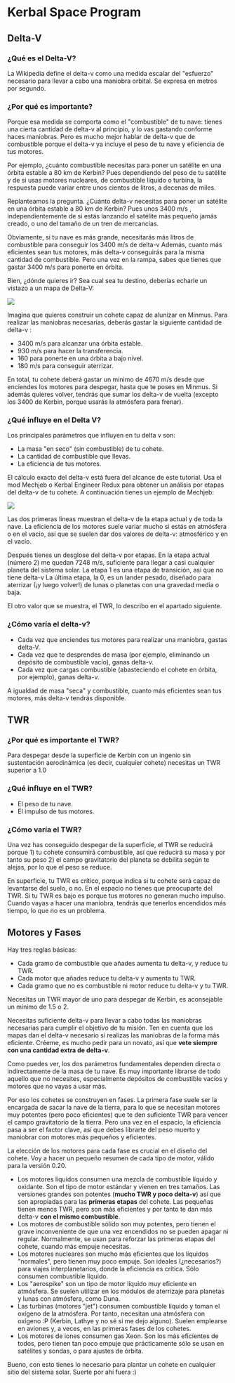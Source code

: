 # Kerbal Space Program

## Delta-V
### ¿Qué es el Delta-V?
La Wikipedia define el delta-v como una medida escalar del "esfuerzo" necesario para llevar a cabo una maniobra orbital. Se expresa en metros por segundo.
### ¿Por qué es importante?
Porque esa medida se comporta como el "combustible" de tu nave: tienes una cierta cantidad de delta-v al principio, y lo vas gastando conforme haces maniobras. Pero es mucho mejor hablar de delta-v que de combustible porque el delta-v ya incluye el peso de tu nave y eficiencia de tus motores.

Por ejemplo, ¿cuánto combustible necesitas para poner un satélite en una órbita estable a 80 km de Kerbin? Pues dependiendo del peso de tu satélite y de si usas motores nucleares, de combustible líquido o turbina, la respuesta puede variar entre unos cientos de litros, a decenas de miles.

Replanteamos la pregunta. ¿Cuánto delta-v necesitas para poner un satélite en una órbita estable a 80 km de Kerbin? Pues unos 3400 m/s , independientemente de si estás lanzando el satélite más pequeño jamás creado, o uno del tamaño de un tren de mercancías.

Obviamente, si tu nave es más grande, necesitarás más litros de combustible para conseguir los 3400 m/s de delta-v Además, cuanto más eficientes sean tus motores, más delta-v conseguirás para la misma cantidad de combustible. Pero una vez en la rampa, sabes que tienes que gastar 3400 m/s para ponerte en órbita.

Bien, ¿dónde quieres ir? Sea cual sea tu destino, deberías echarle un vistazo a un mapa de Delta-V:

![](https://i0.wp.com/www.thelonegamers.com/wp-content/uploads/2013/08/KerbinDeltaVMap.png?resize=800%2C500&ssl=1)

Imagina que quieres construir un cohete capaz de alunizar en Minmus. Para realizar las maniobras necesarias, deberás gastar la siguiente cantidad de delta-v :

- 3400 m/s para alcanzar una órbita estable.
- 930 m/s para hacer la transferencia.
- 160 para ponerte en una órbita a bajo nivel.
- 180 m/s para conseguir aterrizar.

En total, tu cohete deberá gastar un mínimo de 4670 m/s desde que enciendes los motores para despegar, hasta que te poses en Minmus. Si además quieres volver, tendrás que sumar los delta-v de vuelta (excepto los 3400 de Kerbin, porque usarás la atmósfera para frenar).

### ¿Qué influye en el Delta V?

Los principales parámetros que influyen en tu delta v son:

- La masa "en seco" (sin combustible) de tu cohete.
- La cantidad de combustible que llevas.
- La eficiencia de tus motores.

El cálculo exacto del delta-v está fuera del alcance de este tutorial. Usa el mod Mechjeb o Kerbal Engineer Redux para obtener un análisis por etapas del delta-v de tu cohete. A continuación tienes un ejemplo de Mechjeb:

![](https://steamuserimages-a.akamaihd.net/ugc/450667408635779902/A956D268D012ABEB792E72E7330C630928657F78/)

Las dos primeras líneas muestran el delta-v de la etapa actual y de toda la nave. La eficiencia de los motores suele variar mucho si estás en atmósfera o en el vacío, así que se suelen dar dos valores de delta-v: atmosférico y en el vacío.

Después tienes un desglose del delta-v por etapas. En la etapa actual (número 2) me quedan 7248 m/s, suficiente para llegar a casi cualquier planeta del sistema solar. La etapa 1 es una etapa de transición, así que no tiene delta-v La última etapa, la 0, es un lander pesado, diseñado para aterrizar (¡y luego volver!) de lunas o planetas con una gravedad media o baja.

El otro valor que se muestra, el TWR, lo describo en el apartado siguiente.

### ¿Cómo varía el delta-v?

- Cada vez que enciendes tus motores para realizar una maniobra, gastas delta-V.
- Cada vez que te desprendes de masa (por ejemplo, eliminando un depósito de combustible vacío), ganas delta-v.
- Cada vez que cargas combustible (abasteciendo el cohete en órbita, por ejemplo), ganas delta-v.

A igualdad de masa "seca" y combustible, cuanto más eficientes sean tus motores, más delta-v tendrás disponible.

## TWR
### ¿Por qué es importante el TWR?
Para despegar desde la superficie de Kerbin con un ingenio sin sustentación aerodinámica (es decir, cualquier cohete) necesitas un TWR superior a 1.0
### ¿Qué influye en el TWR?
- El peso de tu nave.
- El impulso de tus motores.
### ¿Cómo varía el TWR?
Una vez has conseguido despegar de la superficie, el TWR se reducirá porque 1) tu cohete consumirá combustible, así que reducirá su masa y por tanto su peso 2) el campo gravitatorio del planeta se debilita según te alejas, por lo que el peso se reduce.

En superficie, tu TWR es crítico, porque indica si tu cohete será capaz de levantarse del suelo, o no. En el espacio no tienes que preocuparte del TWR. Si tu TWR es bajo es porque tus motores no generan mucho impulso. Cuando vayas a hacer una maniobra, tendrás que tenerlos encendidos más tiempo, lo que no es un problema.
## Motores y Fases
Hay tres reglas básicas:

- Cada gramo de combustible que añades aumenta tu delta-v, y reduce tu TWR.
- Cada motor que añades reduce tu delta-v y aumenta tu TWR.
- Cada gramo que no es combustible ni motor reduce tu delta-v y tu TWR.

Necesitas un TWR mayor de uno para despegar de Kerbin, es aconsejable un mínimo de 1.5 o 2.

Necesitas suficiente delta-v para llevar a cabo todas las maniobras necesarias para cumplir el objetivo de tu misión. Ten en cuenta que los mapas dan el delta-v necesario si realizas las maniobras de la forma más eficiente. Créeme, es mucho pedir para un novato, así que **vete siempre con una cantidad extra de delta-v**.

Como puedes ver, los dos parámetros fundamentales dependen directa o indirectamente de la masa de tu nave. Es muy importante librarse de todo aquello que no necesites, especialmente depósitos de combustible vacíos y motores que no vayas a usar más.

Por eso los cohetes se construyen en fases. La primera fase suele ser la encargada de sacar la nave de la tierra, para lo que se necesitan motores muy potentes (pero poco eficientes) que te den suficiente TWR para vencer el campo gravitatorio de la tierra. Pero una vez en el espacio, la eficiencia pasa a ser el factor clave, así que debes librarte del peso muerto y maniobrar con motores más pequeños y eficientes.

La elección de los motores para cada fase es crucial en el diseño del cohete. Voy a hacer un pequeño resumen de cada tipo de motor, válido para la versión 0.20.

- Los motores líquidos consumen una mezcla de combustible líquido y oxidante. Son el tipo de motor estándar y vienen en tres tamaños. Las versiones grandes son potentes (**mucho TWR y poco delta-v**) así que son apropiadas para las **primeras etapas** del cohete. Las pequeñas tienen menos TWR, pero son más eficientes y por tanto te dan más delta-v **con el mismo combustible**.
- Los motores de combustible sólido son muy potentes, pero tienen el grave inconveniente de que una vez encendidos no se pueden apagar ni regular. Normalmente, se usan para reforzar las primeras etapas del cohete, cuando más empuje necesitas.
- Los motores nucleares son mucho más eficientes que los líquidos "normales", pero tienen muy poco empuje. Son ideales (¿necesarios?) para viajes interplanetarios, donde la eficiencia es crítica. Sólo consumen combustible líquido.
- Los "aerospike" son un tipo de motor líquido muy eficiente en atmósfera. Se suelen utilizar en los módulos de aterrizaje para planetas y lunas con atmósfera, como Duna.
- Las turbinas (motores "jet") consumen combustible líquido y toman el oxígeno de la atmósfera. Por tanto, necesitan una atmósfera con oxígeno :P (Kerbin, Lathye y no sé si me dejo alguno). Suelen emplearse en aviones y, a veces, en las primeras fases de los cohetes.
- Los motores de iones consumen gas Xeon. Son los más eficientes de todos, pero tienen tan poco empuje que prácticamente sólo se usan en satélites y sondas, o para ajustes de órbita.

Bueno, con esto tienes lo necesario para plantar un cohete en cualquier sitio del sistema solar. Suerte por ahí fuera :)
